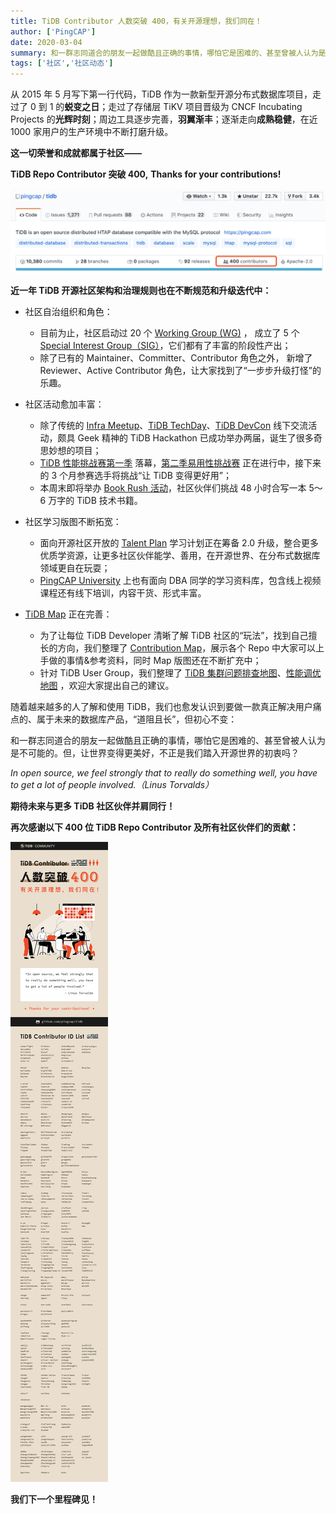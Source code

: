 ```yaml
---
title: TiDB Contributor 人数突破 400，有关开源理想，我们同在！
author: ['PingCAP']
date: 2020-03-04
summary: 和一群志同道合的朋友一起做酷且正确的事情，哪怕它是困难的、甚至曾被人认为是不可能的。但，让世界变得更美好，不正是我们踏入开源世界的初衷吗？
tags: ['社区','社区动态']
---
```

从 2015 年 5 月写下第一行代码，TiDB 作为一款新型开源分布式数据库项目，走过了 0 到 1 的**蜕变之日**；走过了存储层 TiKV 项目晋级为 CNCF Incubating Projects 的**光辉时刻**；周边工具逐步完善，**羽翼渐丰**；逐渐走向**成熟稳健**，在近 1000 家用户的生产环境中不断打磨升级。

**这一切荣誉和成就都属于社区——**

**TiDB Repo Contributor 突破 400,**
**Thanks for your contributions!**

![](media/Number-of-TiDB-contributors-exceeded-400/1-400-contributor.png)

**近一年 TiDB 开源社区架构和治理规则也在不断规范和升级迭代中：**

* 社区自治组织和角色：
  * 目前为止，社区启动过 20 个 [Working Group (WG)](https://github.com/pingcap/community/tree/master/working-groups) ， 成立了 5 个 [Special Interest Group（SIG）](https://github.com/pingcap/community/tree/master/special-interest-groups)，它们都有了丰富的阶段性产出；
  * 除了已有的 Maintainer、Committer、Contributor 角色之外， 新增了 Reviewer、Active Contributor 角色，让大家找到了“一步步升级打怪”的乐趣。

* 社区活动愈加丰富：
  * 除了传统的 [Infra Meetup](https://pingcap.com/meetup/)、[TiDB TechDay](https://pingcap.com/community-cn/techday2019/)、[TiDB DevCon](https://pingcap.com/community-cn/devcon2019/) 线下交流活动，颇具 Geek 精神的 TiDB Hackathon 已成功举办两届，诞生了很多奇思妙想的项目；
  * [TiDB 性能挑战赛第一季](https://pingcap.com/blog-cn/pcp-report-202002/) 落幕，[第二季易用性挑战赛](https://pingcap.com/blog-cn/TiDB-usability-challenge-program/) 正在进行中，接下来的 3 个月参赛选手将挑战“让 TiDB 变得更好用”；
  * 本周末即将举办 [Book Rush 活动](https://pingcap.com/blog-cn/tidb-book-rush-write-a-book-in-48-hours/)，社区伙伴们挑战 48 小时合写一本 5～6 万字的 TiDB 技术书籍。

* 社区学习版图不断拓宽：
  * 面向开源社区开放的 [Talent Plan](https://university.pingcap.com/talent-plan/) 学习计划正在筹备 2.0 升级，整合更多优质学资源，让更多社区伙伴能学、善用，在开源世界、在分布式数据库领域更自在玩耍；
  * [PingCAP University](https://university.pingcap.com/) 上也有面向 DBA 同学的学习资料库，包含线上视频课程还有线下培训，内容干货、形式丰富。

* [TiDB Map](https://github.com/pingcap/tidb-map) 正在完善：
  * 为了让每位 TiDB Developer 清晰了解 TiDB 社区的“玩法”，找到自己擅长的方向，我们整理了 [Contribution Map](https://github.com/pingcap/tidb-map/blob/master/maps/contribution-map.md)，展示各个 Repo 中大家可以上手做的事情&参考资料，同时 Map 版图还在不断扩充中；
  * 针对 TiDB User Group，我们整理了 [TiDB 集群问题排查地图](https://github.com/pingcap/tidb-map/blob/master/maps/diagnose-map.md)、[性能调优地图](https://github.com/pingcap/tidb-map/blob/master/maps/performance-map.png) ，欢迎大家提出自己的建议。

随着越来越多的人了解和使用 TiDB，我们也愈发认识到要做一款真正解决用户痛点的、属于未来的数据库产品，“道阻且长”，但初心不变：

和一群志同道合的朋友一起做酷且正确的事情，哪怕它是困难的、甚至曾被人认为是不可能的。但，让世界变得更美好，不正是我们踏入开源世界的初衷吗？

*In open source, we feel strongly that to really do something well, you have to get a lot of people involved.（Linus Torvalds）*

**期待未来与更多 TiDB 社区伙伴并肩同行！**

**再次感谢以下 400 位 TiDB Repo Contributor 及所有社区伙伴们的贡献：**

![](media/Number-of-TiDB-contributors-exceeded-400/2-poster.jpeg)

**我们下一个里程碑见！**
